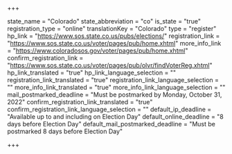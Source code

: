 +++

state_name = "Colorado"
state_abbreviation = "co"
is_state = "true"
registration_type = "online"
translationKey = "Colorado"
type = "register"
hp_link = "https://www.sos.state.co.us/pubs/elections/"
registration_link = "https://www.sos.state.co.us/voter/pages/pub/home.xhtml"
more_info_link = "https://www.coloradosos.gov/voter/pages/pub/home.xhtml"
confirm_registration_link = "https://www.sos.state.co.us/voter/pages/pub/olvr/findVoterReg.xhtml"
hp_link_translated = "true"
hp_link_language_selection = ""
registration_link_translated = "true"
registration_link_language_selection = ""
more_info_link_translated = "true"
more_info_link_language_selection = ""
mail_postmarked_deadline = "Must be postmarked by Monday, October 31, 2022"
confirm_registration_link_translated = "true"
confirm_registration_link_language_selection = ""
default_ip_deadline = "Available up to and including on Election Day"
default_online_deadline = "8 days before Election Day"
default_mail_postmarked_deadline = "Must be postmarked 8 days before Election Day"

+++